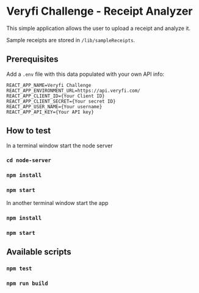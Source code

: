 # Veryfi Challenge - Receipt Analyzer

This simple application allows the user to upload a receipt and analyze it.

Sample receipts are stored in `/lib/sampleReceipts`.

## Prerequisites
Add a `.env` file with this data populated with your own API info:

```
REACT_APP_NAME=Veryfi Challenge
REACT_APP_ENVIRONMENT_URL=https://api.veryfi.com/
REACT_APP_CLIENT_ID={Your Client ID}
REACT_APP_CLIENT_SECRET={Your secret ID}
REACT_APP_USER_NAME={Your username}
REACT_APP_API_KEY={Your API key}
```

## How to test

In a terminal window start the node server
### `cd node-server`
### `npm install`
### `npm start`

In another terminal window start the app
### `npm install`
### `npm start`

## Available scripts

### `npm test`

### `npm run build`

